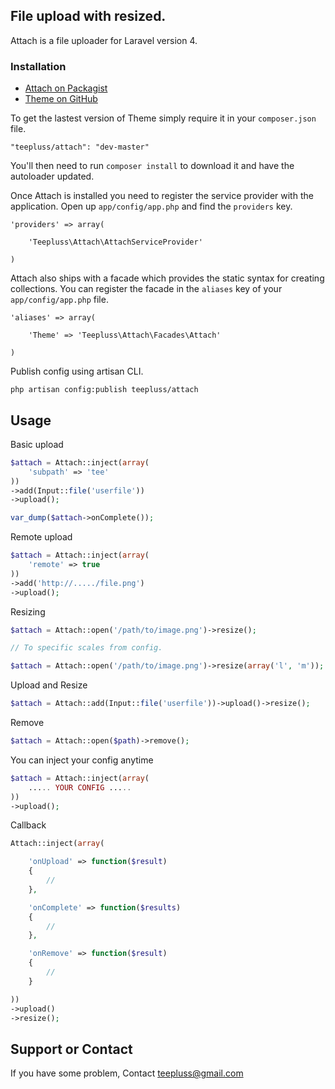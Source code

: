 ## File upload with resized.

Attach is a file uploader for Laravel version 4.

### Installation

- [Attach on Packagist](https://packagist.org/packages/teepluss/attach)
- [Theme on GitHub](https://github.com/teepluss/laravel4-attach.git)

To get the lastest version of Theme simply require it in your `composer.json` file.

~~~
"teepluss/attach": "dev-master"
~~~

You'll then need to run `composer install` to download it and have the autoloader updated.

Once Attach is installed you need to register the service provider with the application. Open up `app/config/app.php` and find the `providers` key.

~~~
'providers' => array(

    'Teepluss\Attach\AttachServiceProvider'

)
~~~

Attach also ships with a facade which provides the static syntax for creating collections. You can register the facade in the `aliases` key of your `app/config/app.php` file.

~~~
'aliases' => array(

    'Theme' => 'Teepluss\Attach\Facades\Attach'

)
~~~

Publish config using artisan CLI.

~~~
php artisan config:publish teepluss/attach
~~~

## Usage

Basic upload
~~~php
$attach = Attach::inject(array(
    'subpath' => 'tee'
))
->add(Input::file('userfile'))
->upload();

var_dump($attach->onComplete());
~~~

Remote upload
~~~php
$attach = Attach::inject(array(
    'remote' => true
))
->add('http://...../file.png')
->upload();
~~~

Resizing
~~~php
$attach = Attach::open('/path/to/image.png')->resize();

// To specific scales from config.

$attach = Attach::open('/path/to/image.png')->resize(array('l', 'm'));
~~~

Upload and Resize
~~~php
$attach = Attach::add(Input::file('userfile'))->upload()->resize();
~~~

Remove
~~~php
$attach = Attach::open($path)->remove();
~~~

You can inject your config anytime
~~~php
$attach = Attach::inject(array(
    ..... YOUR CONFIG .....
))
->upload();
~~~

Callback
~~~php
Attach::inject(array(

    'onUpload' => function($result)
    {
        //
    },

    'onComplete' => function($results)
    {
        //
    },

    'onRemove' => function($result)
    {
        //
    }

))
->upload()
->resize();
~~~

## Support or Contact

If you have some problem, Contact teepluss@gmail.com
